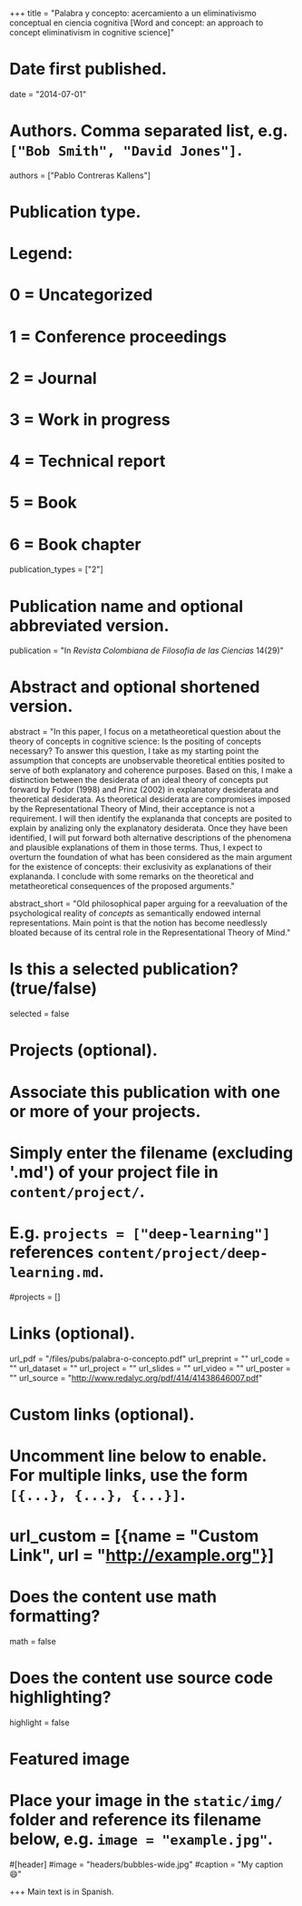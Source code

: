 +++
title = "Palabra y concepto: acercamiento a un eliminativismo conceptual en ciencia cognitiva [Word and concept: an approach to concept eliminativism in cognitive science]"

# Date first published.
date = "2014-07-01"

# Authors. Comma separated list, e.g. `["Bob Smith", "David Jones"]`.
authors = ["Pablo Contreras Kallens"]

# Publication type.
# Legend:
# 0 = Uncategorized
# 1 = Conference proceedings
# 2 = Journal
# 3 = Work in progress
# 4 = Technical report
# 5 = Book
# 6 = Book chapter
publication_types = ["2"]

# Publication name and optional abbreviated version.
publication = "In *Revista Colombiana de Filosofia de las Ciencias* 14(29)"

# Abstract and optional shortened version.
abstract = "In this paper, I focus on a metatheoretical question about the theory of concepts in cognitive science: Is the positing of concepts necessary? To answer this question, I take as my starting point the assumption that concepts are unobservable theoretical entities posited to serve of both explanatory and coherence purposes. Based on this, I make a distinction between the desiderata of an ideal theory of concepts put forward by Fodor (1998) and Prinz (2002) in explanatory desiderata and theoretical desiderata. As theoretical desiderata are compromises imposed by the Representational Theory of Mind, their acceptance is not a requirement. I will then identify the explananda that concepts are posited to explain by analizing only the explanatory desiderata. Once they have been identified, I will put forward both alternative descriptions of the phenomena and plausible explanations of them in those terms. Thus, I expect to overturn the foundation of what has been considered as the main argument for the existence of concepts: their exclusivity as explanations of their explananda. I conclude with some remarks on the theoretical and metatheoretical consequences of the proposed arguments."

abstract_short = "Old philosophical paper arguing for a reevaluation of the psychological reality of *concepts* as semantically endowed internal representations. Main point is that the notion has become needlessly bloated because of its central role in the Representational Theory of Mind."

# Is this a selected publication? (true/false)
selected = false

# Projects (optional).
#   Associate this publication with one or more of your projects.
#   Simply enter the filename (excluding '.md') of your project file in `content/project/`.
#   E.g. `projects = ["deep-learning"]` references `content/project/deep-learning.md`.
#projects = []

# Links (optional).
url_pdf = "/files/pubs/palabra-o-concepto.pdf"
url_preprint = ""
url_code = ""
url_dataset = ""
url_project = ""
url_slides = ""
url_video = ""
url_poster = ""
url_source = "http://www.redalyc.org/pdf/414/41438646007.pdf"

# Custom links (optional).
#   Uncomment line below to enable. For multiple links, use the form `[{...}, {...}, {...}]`.
# url_custom = [{name = "Custom Link", url = "http://example.org"}]

# Does the content use math formatting?
math = false

# Does the content use source code highlighting?
highlight = false

# Featured image
# Place your image in the `static/img/` folder and reference its filename below, e.g. `image = "example.jpg"`.
#[header]
#image = "headers/bubbles-wide.jpg"
#caption = "My caption 😄"

+++
Main text is in Spanish.